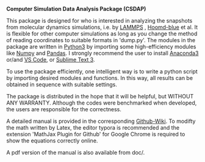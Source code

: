 **Computer Simulation Data Analysis Package (CSDAP)**

This package is designed for who is interested in analyzing the snapshots from molecular dynamics simulations, i.e. by [LAMMPS](http://lammps.sandia.gov/) , [Hoomd-blue](http://glotzerlab.engin.umich.edu/hoomd-blue/) et al. It is flexible for other computer simulations as long as you change the method of reading coordinates to suitable formats in 'dump.py'. The modules in the package are written in [Python3](https://www.python.org/) by importing some high-efficiency modules like [Numpy](http://www.numpy.org/) and [Pandas](http://pandas.pydata.org/). I strongly recommend the user to install [Anaconda3](https://www.anaconda.com/download/) or/and [VS Code](https://code.visualstudio.com/), or [Sublime Text 3](https://www.sublimetext.com/).

To use the package efficiently, one intelligent way is to write a python script by importing desired modules and functions. In this way, all results can be obtained in sequence with suitable settings.

The package is distributed in the hope that it will be helpful, but WITHOUT ANY WARRANTY. Although the codes were benchmarked when developed, the users are responsible for the correctness.

A detailed manual is provided in the corresponding [Github-Wiki](https://github.com/yuanchaohu/CSDAP/wiki). To modifty the math written by Latex, the editor typora is recommended and the extension 'MathJax Plugin for Github' for Google Chrome is required to show the equations correctly online.

A pdf version of the manual is also available from doc/.